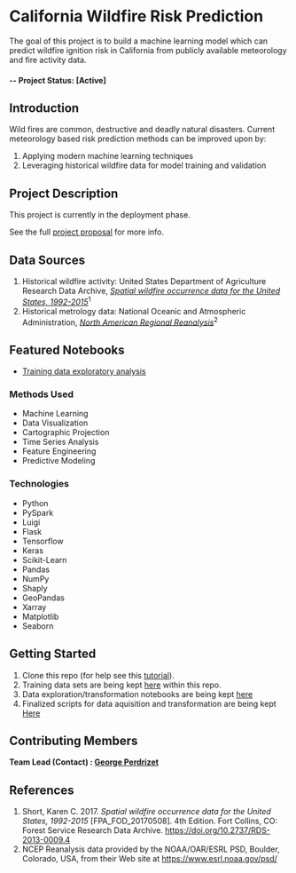 # California Wildfire Risk Prediction

The goal of this project is to build a machine learning model which can predict wildfire ignition risk in California from publicly available meteorology and fire activity data.

#### -- Project Status: [Active]

## Introduction

Wild fires are common, destructive and deadly natural disasters. Current meteorology based risk prediction methods can be improved upon by: 

1. Applying modern machine learning techniques
2. Leveraging historical wildfire data for model training and validation

## Project Description

This project is currently in the deployment phase.

See the full [project proposal](https://github.com/gperdrizet/wildfire/tree/master/docs/project_proposal.md) for more info.

## Data Sources
1. Historical wildfire activity: United States Department of Agriculture Research Data Archive, [*Spatial wildfire occurrence data for the United States, 1992-2015*](https://www.fs.usda.gov/rds/archive/catalog/RDS-2013-0009.4)<sup>1</sup>
2. Historical metrology data: National Oceanic and Atmospheric Administration, [*North American Regional Reanalysis*](https://catalog.data.gov/dataset/ncep-north-american-regional-reanalysis-narr)<sup>2</sup>

## Featured Notebooks

* [Training data exploratory analysis](https://github.com/gperdrizet/wildfire/tree/master/notebooks/training_data_exploration.ipynb)

### Methods Used

* Machine Learning
* Data Visualization
* Cartographic Projection
* Time Series Analysis
* Feature Engineering
* Predictive Modeling

### Technologies

* Python
* PySpark
* Luigi
* Flask
* Tensorflow
* Keras
* Scikit-Learn
* Pandas
* NumPy
* Shaply
* GeoPandas
* Xarray
* Matplotlib
* Seaborn

## Getting Started

1. Clone this repo (for help see this [tutorial](https://help.github.com/articles/cloning-a-repository/)).
2. Training data sets are being kept [here](https://github.com/gperdrizet/wildfire/tree/master/data/training_data/) within this repo.
3. Data exploration/transformation notebooks are being kept [here](https://github.com/gperdrizet/wildfire/tree/master/notebooks)
4. Finalized scripts for data aquisition and transformation are being kept [Here](https://github.com/gperdrizet/wildfire/tree/master/python)  


## Contributing Members

**Team Lead (Contact) : [George Perdrizet](https://github.com/gperdrizet)**

## References
1. Short, Karen C. 2017. *Spatial wildfire occurrence data for the United States, 1992-2015* [FPA_FOD_20170508]. 4th Edition. Fort Collins, CO: Forest Service Research Data Archive. https://doi.org/10.2737/RDS-2013-0009.4
2. NCEP Reanalysis data provided by the NOAA/OAR/ESRL PSD, Boulder, Colorado, USA, from their Web site at https://www.esrl.noaa.gov/psd/
